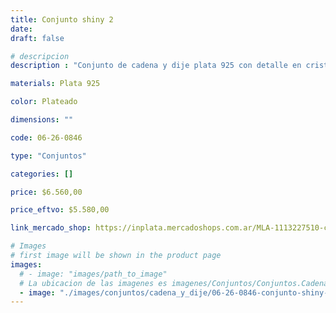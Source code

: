 ```yaml
---
title: Conjunto shiny 2
date: 
draft: false

# descripcion
description : "Conjunto de cadena y dije plata 925 con detalle en cristal. Largo de cadena 40, 45 o 50 cm a elección."

materials: Plata 925

color: Plateado

dimensions: ""

code: 06-26-0846

type: "Conjuntos"

categories: []

price: $6.560,00

price_eftvo: $5.580,00

link_mercado_shop: https://inplata.mercadoshops.com.ar/MLA-1113227510-conjunto-cadena-y-dije-de-plata-925-shiny-2-_JM

# Images
# first image will be shown in the product page
images:
  # - image: "images/path_to_image"
  # La ubicacion de las imagenes es imagenes/Conjuntos/Conjuntos.Cadena y Dije/06-26-0846-conjunto-shiny-2
  - image: "./images/conjuntos/cadena_y_dije/06-26-0846-conjunto-shiny-2.jpg"
---
```

